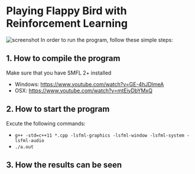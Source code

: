 # Playing Flappy Bird with Reinforcement Learning
![screenshot](https://denizbasgoren.github.io/sfml-flappy-bird/screenshots/s2.png)
In order to run the program, follow these simple steps:
## 1. How to compile the program
Make sure that you have SMFL 2+ installed
- Windows: https://www.youtube.com/watch?v=GE-4hJDlmeA
- OSX: https://www.youtube.com/watch?v=mtEiyDbYMxQ
## 2. How to start the program
Excute the following commands:
- `g++ -std=c++11 *.cpp -lsfml-graphics -lsfml-window -lsfml-system -lsfml-audio`
- `./a.out`
## 3. How the results can be seen

